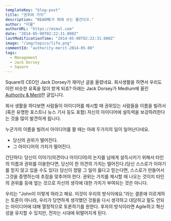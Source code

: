 ```yaml
---
templateKey: "blog-post"
title: "권위와 가치"
description: "README가 뭐에 쓰는 물건이꼬."
author: "미물"
authorURL: "https://mimul.com"
date: "2014-05-08T02:22:31.000Z"
lastModificationTime: "2014-05-08T02:22:31.000Z"
image: "/img/topics/life.png"
commentId: "authority-merit-2014-05-08"
tags:
  - Management
  - Jack Dorsey
  - Square
---
```


Square의 CEO인 Jack Dorsey가 재미난 글을 올렸네요. 회사생활을 하면서 우리도 이런 비슷한 유혹을 많이 받게 되죠? 아래는 Jack Dorsey가 Medium에 올린 [Authority & Merit](https://medium.com/@jack/authority-merit-80ad140f990b)란 글입니다.

회사 생활을 하다보면 사람들이 아이디어를 제시할 때 권위있는 사람들을 이름을 빌려서(혹은 유명한 포스트나 뉴스 기사 등도 포함) 자신의 아이디어에 설득력을 보강하려한다는 것을 많이 발견하게 됩니다.

누군가의 이름을 빌려서 아이디어를 팔 때는 아래 두가지의 일이 일어난다네요.

- 당신의 권위가 떨어진다.
- 그 아이디어의 가치가 떨어진다.

간단하다: 당신이 이야기(의견이나 아이디어)의 논지를 남에게 설득시키기 위해서 타인의 이름과 권위를 이용한다면, 당신이 한 의견의 가치는 떨어진다.(당신 스스로가 이야기를 믿지 않고 있을 수도 있다) 당신이 정말 그 일이 옳다고 믿는다면, 스스로가 만들어서 그것을 증명하는데 초점을 맞추어야 한다. 권위는 가치를 제시할 때 나오는 것이지 타인의 권위를 등에 엎는 것으로 자신의 생각에 대한 가치가 부여되는 것은 아니다.

우리는 "John이 이렇게 하라고 해요. 이것이 우리의 방식이에요."라는 결론에 이르게하는 토론이 아니라, 우리가 당연하게 생각했던 것들을 다시 생각하고 대담하고 말도 안되는 아이디어에 대해 열정적으로 토론하기를 원한다. 후자의 방식이라면 Agile하고 혁신성을 유지할 수 있지만, 전자는 시대에 뒤떨어지게 된다.
